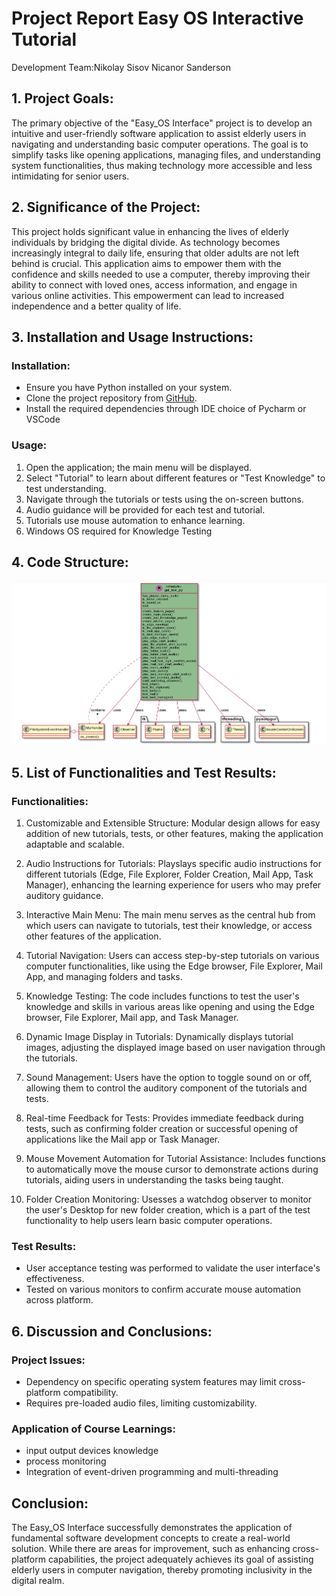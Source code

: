 # Project Report Easy OS Interactive Tutorial
Development Team:Nikolay Sisov Nicanor Sanderson
## 1. Project Goals:
The primary objective of the "Easy_OS Interface" project is to develop an intuitive and user-friendly software application to assist elderly users in navigating and understanding basic computer operations. 
The goal is to simplify tasks like opening applications, managing files, and understanding system functionalities, thus making technology more accessible and less intimidating for senior users.

## 2. Significance of the Project:
This project holds significant value in enhancing the lives of elderly individuals by bridging the digital divide. As technology becomes increasingly integral to daily life, ensuring that older adults are not left behind is crucial. 
This application aims to empower them with the confidence and skills needed to use a computer, thereby improving their ability to connect with loved ones, access information, and engage in various online activities. 
This empowerment can lead to increased independence and a better quality of life.

## 3. Installation and Usage Instructions:
### Installation:
- Ensure you have Python installed on your system.
- Clone the project repository from [GitHub](https://github.com/Reminisce215/472-Easy-OS.git).
- Install the required dependencies through IDE choice of Pycharm or VSCode

### Usage:
1. Open the application; the main menu will be displayed.
2. Select "Tutorial" to learn about different features or "Test Knowledge" to test understanding.
3. Navigate through the tutorials or tests using the on-screen buttons.
4. Audio guidance will be provided for each test and tutorial.
5. Tutorials use mouse automation to enhance learning.
6. Windows OS required for Knowledge Testing

## 4. Code Structure:
![Diagram](diagram/Diagram.png)


## 5. List of Functionalities and Test Results:
### Functionalities:

1. Customizable and Extensible Structure: Modular design allows for easy addition of new tutorials, tests, or other features, making the application adaptable and scalable.

2. Audio Instructions for Tutorials: Playslays specific audio instructions for different tutorials (Edge, File Explorer, Folder Creation, Mail App, Task Manager), enhancing the learning experience for users who may prefer auditory guidance.

3. Interactive Main Menu: The main menu serves as the central hub from which users can navigate to tutorials, test their knowledge, or access other features of the application.

4. Tutorial Navigation: Users can access step-by-step tutorials on various computer functionalities, like using the Edge browser, File Explorer, Mail App, and managing folders and tasks.

5. Knowledge Testing: The code includes functions to test the user's knowledge and skills in various areas like opening and using the Edge browser, File Explorer, Mail app, and Task Manager.

6. Dynamic Image Display in Tutorials: Dynamically displays tutorial images, adjusting the displayed image based on user navigation through the tutorials.

7. Sound Management: Users have the option to toggle sound on or off, allowing them to control the auditory component of the tutorials and tests.

8. Real-time Feedback for Tests: Provides immediate feedback during tests, such as confirming folder creation or successful opening of applications like the Mail app or Task Manager.

9. Mouse Movement Automation for Tutorial Assistance: Includes functions to automatically move the mouse cursor to demonstrate actions during tutorials, aiding users in understanding the tasks being taught.

10. Folder Creation Monitoring: Usesses a watchdog observer to monitor the user's Desktop for new folder creation, which is a part of the test functionality to help users learn basic computer operations.


### Test Results:
- User acceptance testing was performed to validate the user interface's effectiveness.
- Tested on various monitors to confirm accurate mouse automation across platform. 

## 6. Discussion and Conclusions:
### Project Issues:
- Dependency on specific operating system features may limit cross-platform compatibility.
- Requires pre-loaded audio files, limiting customizability.

### Application of Course Learnings:
- input output devices knowledge
- process monitoring
- Integration of event-driven programming and multi-threading


## Conclusion:
The Easy_OS Interface successfully demonstrates the application of fundamental software development concepts to create a real-world solution. 
While there are areas for improvement, such as enhancing cross-platform capabilities, the project adequately achieves its goal of assisting elderly users in computer navigation, thereby promoting inclusivity in the digital realm.
